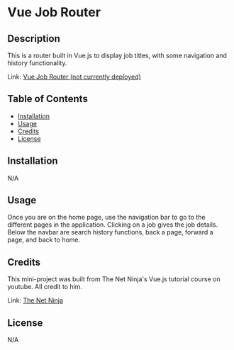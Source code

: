 # Vue Job Router

## Description

This is a router built in Vue.js to display job titles, with some navigation and history functionality.

Link: [Vue Job Router (not currently deployed)](https://ekirbs.github.io/job-rouoter-vue/ 'A vue.js router to display jobs, with navigation and history functionality.')

## Table of Contents

- [Installation](#installation)
- [Usage](#usage)
- [Credits](#credits)
- [License](#license)

## Installation

N/A

## Usage

Once you are on the home page, use the navigation bar to go to the different pages in the application.  Clicking on a job gives the job details.  Below the navbar are search history functions, back a page, forward a page, and back to home.

## Credits

This mini-project was built from The Net Ninja's Vue.js tutorial course on youtube.  All credit to him.

Link: [The Net Ninja](https://www.youtube.com/@NetNinja 'The Youtube channel for The Net Ninja.')

## License

N/A